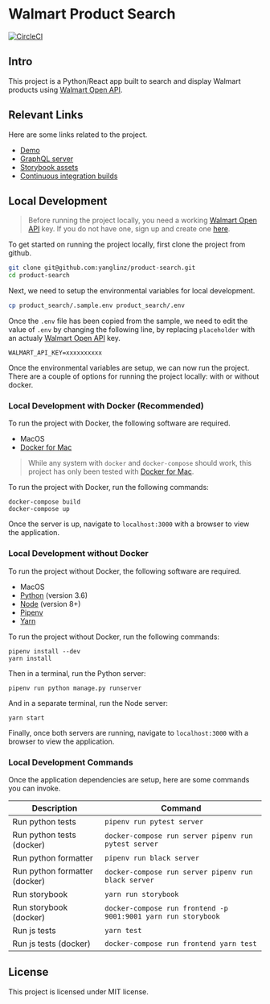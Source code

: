 # Walmart Product Search

[![CircleCI](https://img.shields.io/circleci/project/github/yanglinz/product-search.svg)](https://circleci.com/gh/yanglinz/product-search)

## Intro

This project is a Python/React app built to search and display Walmart products
using [Walmart Open API](https://developer.walmartlabs.com/).

## Relevant Links

Here are some links related to the project.

- [Demo](https://pensive-poincare-124932.netlify.com)
- [GraphQL server](https://product-search-walmart.herokuapp.com/graphql/)
- [Storybook assets](https://pensive-poincare-124932.netlify.com/storybook)
- [Continuous integration builds](https://circleci.com/gh/yanglinz/product-search)

## Local Development

> Before running the project locally, you need a working
> [Walmart Open API](https://developer.walmartlabs.com/) key. If you do not have
> one, sign up and create one
> [here](https://developer.walmartlabs.com/member/register).

To get started on running the project locally, first clone the project from
github.

```sh
git clone git@github.com:yanglinz/product-search.git
cd product-search
```

Next, we need to setup the environmental variables for local development.

```sh
cp product_search/.sample.env product_search/.env
```

Once the `.env` file has been copied from the sample, we need to edit the value
of `.env` by changing the following line, by replacing `placeholder` with an
actualy [Walmart Open API](https://developer.walmartlabs.com/) key.

```
WALMART_API_KEY=xxxxxxxxxx
```

Once the environmental variables are setup, we can now run the project. There
are a couple of options for running the project locally: with or without docker.

### Local Development with Docker (Recommended)

To run the project with Docker, the following software are required.

- MacOS
- [Docker for Mac](https://docs.docker.com/docker-for-mac/install/)

> While any system with `docker` and `docker-compose` should work, this project
> has only been tested with
> [Docker for Mac](https://docs.docker.com/docker-for-mac/install/).

To run the project with Docker, run the following commands:

```
docker-compose build
docker-compose up
```

Once the server is up, navigate to `localhost:3000` with a browser to view the
application.

### Local Development without Docker

To run the project without Docker, the following software are required.

- MacOS
- [Python](https://www.python.org/) (version 3.6)
- [Node](https://nodejs.org) (version 8+)
- [Pipenv](https://docs.pipenv.org/)
- [Yarn](https://yarnpkg.com)

To run the project without Docker, run the following commands:

```
pipenv install --dev
yarn install
```

Then in a terminal, run the Python server:

```
pipenv run python manage.py runserver
```

And in a separate terminal, run the Node server:

```
yarn start
```

Finally, once both servers are running, navigate to `localhost:3000` with a
browser to view the application.

### Local Development Commands

Once the application dependencies are setup, here are some commands you can
invoke.

| Description                   | Command                                                       |
| ----------------------------- | ------------------------------------------------------------- |
| Run python tests              | `pipenv run pytest server`                                    |
| Run python tests (docker)     | `docker-compose run server pipenv run pytest server`          |
| Run python formatter          | `pipenv run black server`                                     |
| Run python formatter (docker) | `docker-compose run server pipenv run black server`           |
| Run storybook                 | `yarn run storybook`                                          |
| Run storybook (docker)        | `docker-compose run frontend -p 9001:9001 yarn run storybook` |
| Run js tests                  | `yarn test`                                                   |
| Run js tests (docker)         | `docker-compose run frontend yarn test`                       |

## License

This project is licensed under MIT license.
